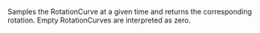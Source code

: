 Samples the RotationCurve at a given time and returns the corresponding rotation. Empty RotationCurves are interpreted as zero.
